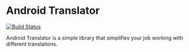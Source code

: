Android Translator
=====

[![Build Status](https://travis-ci.org/leffsu/Android_Translator.svg?branch=master)](https://travis-ci.org/leffsu/Android_Translator)

Android Translator is a simple library that simplifies your job working with different translations.